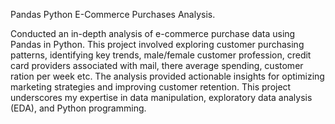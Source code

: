 Pandas Python E-Commerce Purchases Analysis.

Conducted an in-depth analysis of e-commerce purchase data using Pandas in Python. This project involved exploring customer purchasing patterns, identifying key trends, male/female customer profession, credit card providers associated with mail, there average spending, customer ration per week etc. The analysis provided actionable insights for optimizing marketing strategies and improving customer retention. This project underscores my expertise in data manipulation, exploratory data analysis (EDA), and Python programming.
